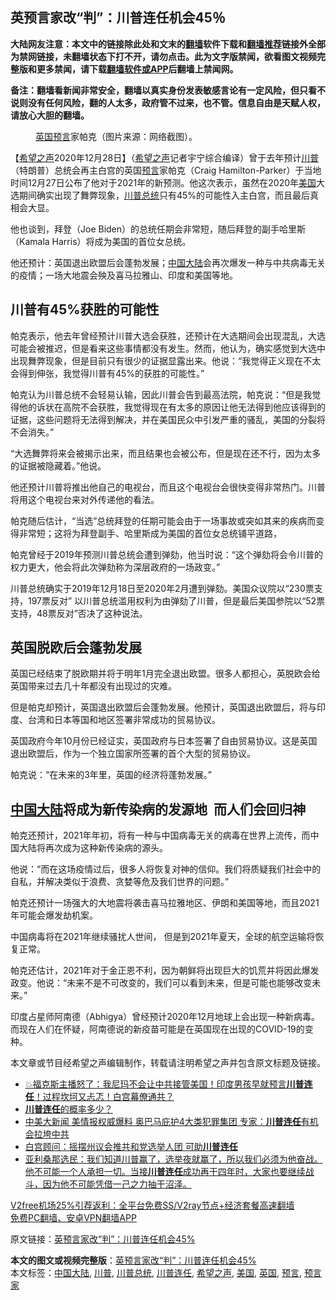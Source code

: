  <h2>英预言家改“判”：川普连任机会45％</h2> <p class="notice"><b>大陆网友注意：本文中的链接除此处和文末的<a href="https://github.com/bannedbook/fanqiang" >翻墙</a>软件下载和<a href="https://github.com/killgcd/justmysocks/blob/master/README.md">翻墙推荐</a>链接外全部为禁网链接，未翻墙状态下打不开，请勿点击。此为文字版禁闻，欲看图文视频完整版和更多禁闻，请下载<a href="https://github.com/bannedbook/fanqiang">翻墙软件或APP</a>后翻墙上禁闻网。</p><p>备注：翻墙看新闻非常安全，翻墙以真实身份发表敏感言论有一定风险，但只看不说则没有任何风险，翻的人太多，政府管不过来，也不管。信息自由是天赋人权，请放心大胆的翻墙。</b></p>  <div class="entry"> <figure><figcaption><a href="https://www.bannedbook.org/bnews/tag/%e8%8b%b1%e5%9b%bd/" class="st_tag internal_tag" rel="tag" title="标签 英国 下的日志">英国</a><a href="https://www.bannedbook.org/bnews/tag/%e9%a2%84%e8%a8%80/" class="st_tag internal_tag" rel="tag" title="标签 预言 下的日志">预言</a>家帕克（图片来源：网络截图）。</figcaption></figure> <p>【<span class='wp_keywordlink_affiliate'><a href="https://www.soundofhope.org" title="希望之声" target="_blank">希望之声</a></span>2020年12月28日】（<a href="https://www.bannedbook.org/bnews/tag/%e5%b8%8c%e6%9c%9b%e4%b9%8b%e5%a3%b0/" class="st_tag internal_tag" rel="tag" title="标签 希望之声 下的日志">希望之声</a>记者宇宁综合编译）曾于去年预计<a href="https://www.bannedbook.org/bnews/tag/%e5%b7%9d%e6%99%ae/" class="st_tag internal_tag" rel="tag" title="标签 川普 下的日志">川普</a>（特朗普）总统会再主白宫的英国<span class='wp_keywordlink'><a href="https://www.bannedbook.org/forum5/" title="预言玄学禁书下载" rel="nofollow">预言</a></span>家帕克（Craig Hamilton-Parker）于当地时间12月27日公布了他对于2021年的新预测。他这次表示，虽然在2020年<a href="https://www.bannedbook.org/bnews/tag/%e7%be%8e%e5%9b%bd/" class="st_tag internal_tag" rel="tag" title="标签 美国 下的日志">美国</a>大选期间确实出现了舞弊现象，<a href="https://www.bannedbook.org/bnews/tag/%E5%B7%9D%E6%99%AE%E6%80%BB%E7%BB%9F/" class="st_tag internal_tag" rel="tag" title="标签 川普总统 下的日志">川普总统</a>只有45%的可能性入主白宫，而且最后真相会大显。</p> <p>他也谈到，拜登（Joe Biden）的总统任期会非常短，随后拜登的副手哈里斯（Kamala Harris）将成为美国的首位女总统。</p> <p>他还预计：英国退出欧盟后会蓬勃发展；<span class='wp_keywordlink_affiliate'><a href="https://www.bannedbook.org/" title="中国" target="_blank">中国</a></span><span class='wp_keywordlink_affiliate'><a href="https://www.bannedbook.org/" title="大陆" target="_blank">大陆</a></span>会再次爆发一种与中共病毒无关的疫情；一场大地震会殃及喜马拉雅山、印度和美国等地。 </p> <h2><strong>川普有45%获胜的可能性</strong></h2> <p>帕克表示，他去年曾经预计川普大选会获胜，还预计在大选期间会出现混乱，大选可能会被推迟，但是看来这些事情都没有发生。然而，他认为，确实感觉到大选中出现舞弊现象，但是目前只有很少的证据显露出来。他说：“我觉得正义现在不太会得到伸张，我觉得川普有45%的获胜的可能性。”</p> <p>帕克认为川普总统不会轻易认输，因此川普会告到最高法院，帕克说：“但是我觉得他的诉状在高院不会获胜，我觉得现在有太多的原因让他无法得到他应该得到的证据，这些问题将无法得到解决，并在美国民众中引发严重的骚乱，美国的分裂将不会消失。”</p>  <p>“大选舞弊将来会被揭示出来，而且结果也会被公布，但是现在还不行，因为太多的证据被隐藏着。”他说。</p> <p>他还预计川普将推出他自己的电视台，而且这个电视台会很快变得非常热门。川普将用这个电视台来对外传递他的看法。</p> <p>帕克随后估计，“当选”总统拜登的任期可能会由于一场事故或突如其来的疾病而变得非常短；这将为拜登副手、哈里斯成为美国的首位女总统铺平道路，</p> <p>帕克曾经于2019年预测川普总统会遭到弹劾，他当时说：“这个弹劾将会令川普的权力更大，他会将此次弹劾称为深层政府的一场政变。”</p> <p>川普总统确实于2019年12月18日至2020年2月遭到弹劾。美国众议院以“230票支持，197票反对” 以川普总统滥用权利为由弹劾了川普，但是最后美国参院以“52票支持，48票反对”否决了这种说法。 </p>  <h2><strong>英国脱欧后会蓬勃发展</strong></h2> <p>英国已经结束了脱欧期并将于明年1月完全退出欧盟。很多人都担心，英脱欧会给英国带来过去几十年都没有出现过的灾难。</p> <p>但是帕克却预计，英国退出欧盟后会蓬勃发展。他预计，英国退出欧盟后，将与印度、台湾和日本等国和地区签署非常成功的贸易协议。</p> <p>英国政府今年10月份已经证实，英国政府与日本签署了自由贸易协议。这是英国退出欧盟后，作为一个独立国家所签署的首个大型的贸易协议。</p> <p>帕克说：“在未来的3年里，英国的经济将蓬勃发展。”</p> <h2><strong><a href="https://www.bannedbook.org/bnews/tag/%e4%b8%ad%e5%9b%bd%e5%a4%a7%e9%99%86/" class="st_tag internal_tag" rel="tag" title="标签 中国大陆 下的日志">中国大陆</a>将成为新传染病的发源地  而人们会回归神</strong></h2> <p>帕克还预计，2021年年初，将有一种与中国病毒无关的病毒在世界上流传，而中国大陆将再次成为这种新传染病的源头。</p>  <p>他说：“而在这场疫情过后，很多人将恢复对神的信仰。我们将质疑我们社会中的自私，并解决类似于浪费、贪婪等危及我们世界的问题。”</p> <p>帕克还预计一场强大的大地震将袭击喜马拉雅地区、伊朗和美国等地，而且2021年可能会爆发劫机案。</p> <p>中国病毒将在2021年继续骚扰人世间， 但是到2021年夏天，全球的航空运输将恢复正常。</p> <p>帕克还估计，2021年对于金正恩不利，因为朝鲜将出现巨大的饥荒并将因此爆发政变。他说：“未来不是不可改变的，我们可以看到未来，但是可能也能够改变未来。”</p> <p>印度占星师阿南德（Abhigya）曾经预计2020年12月地球上会出现一种新病毒。而现在人们在怀疑，阿南德说的新疫苗可能是在英国现在出现的COVID-19的变种。</p>  <p>本文章或节目经希望之声编辑制作，转载请注明希望之声并包含原文标题及链接。</p> <ul class='op-related-articles' title='相关阅读'> <li><a href='https://www.bannedbook.org/bnews/bannedvideo/20201222/1452599.html' target='_blank'>💥福克斯主播怒了：我尼玛不会让中共接管美国！印度男孩早就预言<b>川普连任</b>！过程坎坷又忐忑！白宫幕僚通共？</a></li> <li><a href='https://www.bannedbook.org/bnews/comments/20201217/1449517.html' target='_blank'><b>川普连任</b>的概率多少？</a></li> <li><a href='https://www.bannedbook.org/bnews/topimagenews/20201215/1447919.html' target='_blank'>中美大新闻 美情报权威爆料 奥巴马庇护4大类犯罪集团 专家：<b>川普连任</b>有机会拉垮中共</a></li> <li><a href='https://www.bannedbook.org/bnews/comments/20201215/1447899.html' target='_blank'>白宫顾问：摇摆州议会推共和党选举人团 可助<b>川普连任</b></a></li> <li><a href='https://www.bannedbook.org/bnews/bannedvideo/20201211/1445643.html' target='_blank'>亚利桑那选民：我们知道川普赢了，选举夜就赢了，所以我们必须为他奋战。他不可能一个人承担一切。当接<b>川普连任</b>成功再干四年时，大家也要继续战斗，因为他不可能凭借一己之力抽干沼泽。</a></li> </ul> <p class="texttj"> <a href="https://github.com/bannedbook/fanqiang/wiki/V2ray%E6%9C%BA%E5%9C%BA" target="_blank">V2free机场25%引荐返利：全平台免费SS/V2ray节点+经济套餐高速翻墙</a><br/> <a href="https://github.com/bannedbook/fanqiang/wiki/%E7%A6%81%E9%97%BB%E7%BD%91%E5%AE%89%E5%8D%93%E7%BF%BB%E5%A2%99%E6%96%B0%E9%97%BBAPP" target="_blank">免费PC翻墙、安卓VPN翻墙APP</a></p><p>原文链接：<a class="src_link"  href="https://www.soundofhope.org/post/457840" target="_blank">英预言家改“判”：川普连任机会45%</a></p><a name='sharetosocial'></a>       <div><b>本文的图文或视频完整版</b>：<a href='https://www.bannedbook.org/bnews/comments/20201229/1456725.html'>英预言家改“判”：川普连任机会45%</a></div>  </div><!--END ENTRY--> <div class="postfooter"> <div>本文标签：<a href="https://www.bannedbook.org/bnews/tag/%e4%b8%ad%e5%9b%bd%e5%a4%a7%e9%99%86/" rel="tag">中国大陆</a>, <a href="https://www.bannedbook.org/bnews/tag/%e5%b7%9d%e6%99%ae/" rel="tag">川普</a>, <a href="https://www.bannedbook.org/bnews/tag/%E5%B7%9D%E6%99%AE%E6%80%BB%E7%BB%9F/" rel="tag">川普总统</a>, <a href="https://www.bannedbook.org/bnews/tag/%E5%B7%9D%E6%99%AE%E8%BF%9E%E4%BB%BB/" rel="tag">川普连任</a>, <a href="https://www.bannedbook.org/bnews/tag/%e5%b8%8c%e6%9c%9b%e4%b9%8b%e5%a3%b0/" rel="tag">希望之声</a>, <a href="https://www.bannedbook.org/bnews/tag/%e7%be%8e%e5%9b%bd/" rel="tag">美国</a>, <a href="https://www.bannedbook.org/bnews/tag/%e8%8b%b1%e5%9b%bd/" rel="tag">英国</a>, <a href="https://www.bannedbook.org/bnews/tag/%e9%a2%84%e8%a8%80/" rel="tag">预言</a>, <a href="https://www.bannedbook.org/bnews/tag/%e9%a2%84%e8%a8%80%e5%ae%b6/" rel="tag">预言家</a></div>  </div><!--END POSTFOOTER--> 